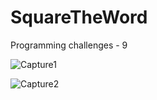 # SquareTheWord
Programming challenges - 9

![Capture1](https://user-images.githubusercontent.com/105850016/203319291-a745768d-fb11-44b7-8182-b5dba50a21ac.PNG)

![Capture2](https://user-images.githubusercontent.com/105850016/203319297-08726e41-2ce5-4f92-ae8c-6cff6b12277b.PNG)
